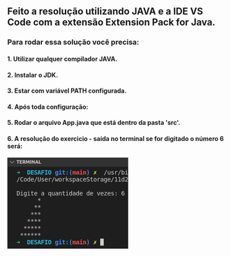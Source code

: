 
## Feito a resolução utilizando JAVA e a IDE VS Code com a extensão Extension Pack for Java.


### Para rodar essa solução você precisa: 

 #### 1. Utilizar qualquer compilador JAVA.
 #### 2. Instalar o JDK.
 #### 3. Estar com variável PATH configurada.
 #### 4. Após toda configuração: 
 #### 5. Rodar o arquivo App.java que está dentro da pasta 'src'.
 #### 6. A resolução do exercicio - saída no terminal se for digitado o número 6 será: 

<div>
<img src="/questao1/resultado.png">
</div>






